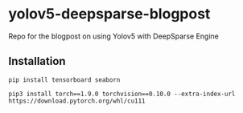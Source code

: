 # yolov5-deepsparse-blogpost

Repo for the blogpost on using Yolov5 with DeepSparse Engine

## Installation

`pip install tensorboard seaborn`

`pip3 install torch==1.9.0 torchvision==0.10.0 --extra-index-url https://download.pytorch.org/whl/cu111`
